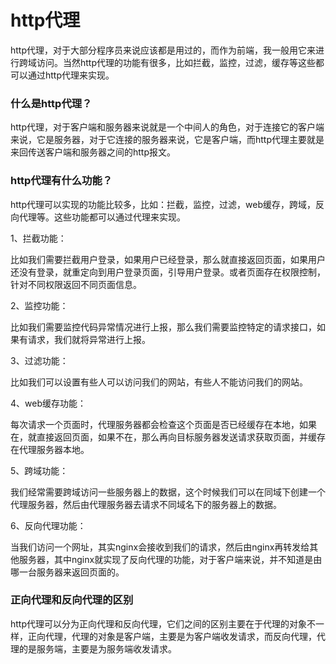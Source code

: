 # http代理
http代理，对于大部分程序员来说应该都是用过的，而作为前端，我一般用它来进行跨域访问。当然http代理的功能有很多，比如拦截，监控，过滤，缓存等这些都可以通过http代理来实现。
### 什么是http代理？
http代理，对于客户端和服务器来说就是一个中间人的角色，对于连接它的客户端来说，它是服务器，对于它连接的服务器来说，它是客户端，而http代理主要就是来回传送客户端和服务器之间的http报文。
### http代理有什么功能？
http代理可以实现的功能比较多，比如：拦截，监控，过滤，web缓存，跨域，反向代理等。这些功能都可以通过代理来实现。

1、拦截功能：

比如我们需要拦截用户登录，如果用户已经登录，那么就直接返回页面，如果用户还没有登录，就重定向到用户登录页面，引导用户登录。或者页面存在权限控制，针对不同权限返回不同页面信息。

2、监控功能：

比如我们需要监控代码异常情况进行上报，那么我们需要监控特定的请求接口，如果有请求，我们就将异常进行上报。

3、过滤功能：

比如我们可以设置有些人可以访问我们的网站，有些人不能访问我们的网站。

4、web缓存功能：

每次请求一个页面时，代理服务器都会检查这个页面是否已经缓存在本地，如果在，就直接返回页面，如果不在，那么再向目标服务器发送请求获取页面，并缓存在代理服务器本地。

5、跨域功能：

我们经常需要跨域访问一些服务器上的数据，这个时候我们可以在同域下创建一个代理服务器，然后由代理服务器去请求不同域名下的服务器上的数据。

6、反向代理功能：

当我们访问一个网址，其实nginx会接收到我们的请求，然后由nginx再转发给其他服务器，其中nginx就实现了反向代理的功能，对于客户端来说，并不知道是由哪一台服务器来返回页面的。
### 正向代理和反向代理的区别
http代理可以分为正向代理和反向代理，它们之间的区别主要在于代理的对象不一样，正向代理，代理的对象是客户端，主要是为客户端收发请求，而反向代理，代理的是服务端，主要是为服务端收发请求。
